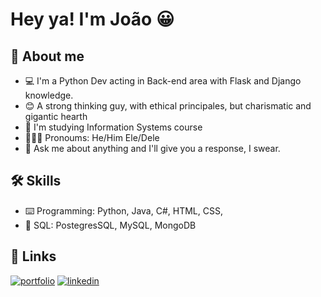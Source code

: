 
# Hey ya! I'm João 😀




## 🚀 About me

- 💻 I'm a Python Dev acting in Back-end area with Flask and Django knowledge.
- 😊 A strong thinking guy, with ethical principales, but charismatic and gigantic hearth
- 📓 I'm studying Information Systems course
- 🙅🏾‍♂️ Pronoums: He/Him Ele/Dele
- 💭 Ask me about anything and I'll give you a response, I swear.







## 🛠 Skills
- ⌨️ Programming: Python, Java, C#, HTML, CSS, 
- 🏢 SQL: PostegresSQL, MySQL, MongoDB



## 🔗 Links
[![portfolio](https://img.shields.io/badge/my_portfolio-000?style=for-the-badge&logo=ko-fi&logoColor=white)]()
[![linkedin](https://img.shields.io/badge/linkedin-0A66C2?style=for-the-badge&logo=linkedin&logoColor=white)](https://www.linkedin.com/in/jo%C3%A3o-gustavo-dantas-j%C3%BAnior-464515219/)

